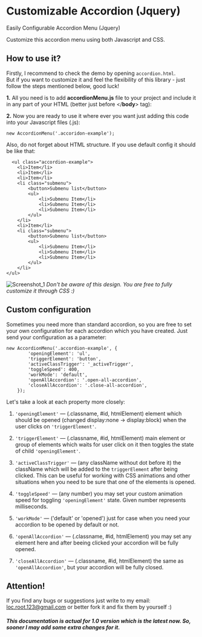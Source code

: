 # Customizable Accordion (Jquery)
Easily Configurable Accordion Menu (Jquery)

Customize this accordion menu using both Javascript and CSS.

<h2>How to use it?</h2>

Firstly, I recommend to check the demo by opening ```accordion.html```.<br> 
But if you want to customize it and feel the flexibility of this library - just follow the steps mentioned below, good luck!

<b>1.</b> All you need is to add <b>accordionMenu.js</b> file to your project and include it in any part of your HTML (better just before </<b>body</b>> tag):

<code><script type="text/javascript" src="accordionMenu.js"></script></code>


<b>2.</b> Now you are ready to use it where ever you want just adding this code into your Javascript files (.js):

```new AccordionMenu('.accoridon-example');```

Also, do not forget about HTML structure. If you use default config it should be like that:

```
  <ul class="accordion-example">
    <li>Item</li>
    <li>Item</li>
    <li>Item</li>
    <li class="submenu">
        <button>Submenu list</button>
        <ul>
            <li>Submenu Item</li>
            <li>Submenu Item</li>
            <li>Submenu Item</li>
        </ul>
    </li>
    <li>Item</li>
    <li class="submenu">
        <button>Submenu list</button>
        <ul>
            <li>Submenu Item</li>
            <li>Submenu Item</li>
            <li>Submenu Item</li>
        </ul>
    </li>
</ul>
```

![Screenshot_1](https://user-images.githubusercontent.com/5232966/125171926-47dc5000-e1d0-11eb-8d64-c6c84f6a1ba9.png)
<i>Don't be aware of this design. You are free to fully customize it through CSS :)</i>


<h2>Custom configuration</h2>

Sometimes you need more than standard accordion, so you are free to set your own configuration for each accordion which you have created. Just send your configuration as a parameter:

```
new AccordionMenu('.accordion-example', {
        'openingElement': 'ul',
        'triggerElement': 'button',
        'activeClassTrigger': '_activeTrigger',
        'toggleSpeed': 400,
        'workMode': 'default',
        'openAllAccordion': '.open-all-accordion',
        'closeAllAccordion': '.close-all-accordion',
    });
```

Let's take a look at each property more closely:

1. ```'openingElement'``` — (.classname, #id, htmlElement) element which should be opened (changed display:none -> display:block) when the user clicks on ```'triggerElement'```.
  
2. ```'triggerElement'``` — (.classname, #id, htmlElement) main element or group of elements which waits for user click on it then toggles the state of child ```'openingElement'```.

3.  ```'activeClassTrigger'``` — (any className without dot before it) the className which will be added to the ```triggerElement``` after being clicked. This can be useful for working with CSS animations and other situations when you need to be sure that one of the elements is opened.

4.  ```'toggleSpeed'``` — (any number) you may set your custom animation speed for toggling ```'openingElement'``` state. Given number represents milliseconds.

5.  ```'workMode'``` — ('default' or 'opened') just for case when you need your accordion to be opened by default or not.

6.  ```'openAllAccordion'``` — (.classname, #id, htmlElement) you may set any element here and after beeing clicked your accordion will be fully opened.

7.  ```'closeAllAccordion'``` — (.classname, #id, htmlElement) the same as ```'openAllAccordion'```, but your accordion will be fully closed.

<h2>Attention!</h2>

If you find any bugs or suggestions just write to my email: loc.root.123@gmail.com or better fork it and fix them by yourself :)

<h6><b>This documentation is actual for 1.0 version which is the latest now. So, sooner I may add some extra changes for it.</b></h6>

